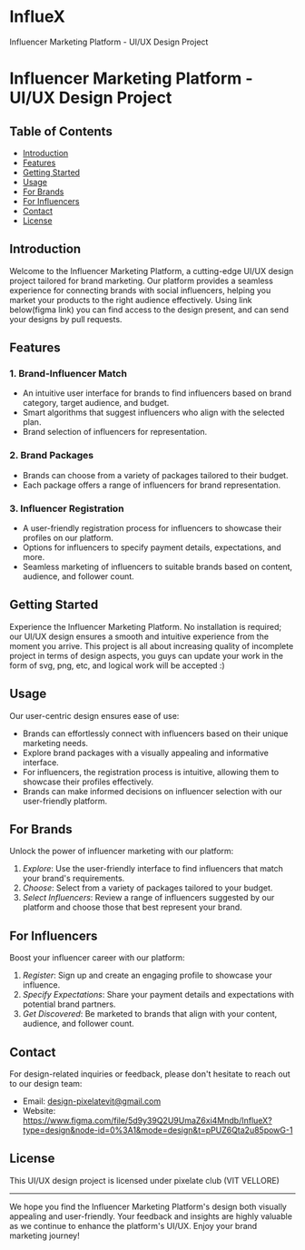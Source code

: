 # InflueX
Influencer Marketing Platform - UI/UX Design Project


# Influencer Marketing Platform - UI/UX Design Project

## Table of Contents

- [Introduction](#introduction)
- [Features](#features)
- [Getting Started](#getting-started)
- [Usage](#usage)
- [For Brands](#for-brands)
- [For Influencers](#for-influencers)
- [Contact](#contact)
- [License](#license)

## Introduction

Welcome to the Influencer Marketing Platform, a cutting-edge UI/UX design project tailored for brand marketing. Our platform provides a seamless experience for connecting brands with social influencers, helping you market your products to the right audience effectively.
Using link below(figma link) you can find access to the design present, and can send your designs by pull requests.

## Features

### 1. Brand-Influencer Match
- An intuitive user interface for brands to find influencers based on brand category, target audience, and budget.
- Smart algorithms that suggest influencers who align with the selected plan.
- Brand selection of influencers for representation.

### 2. Brand Packages
- Brands can choose from a variety of packages tailored to their budget.
- Each package offers a range of influencers for brand representation.

### 3. Influencer Registration
- A user-friendly registration process for influencers to showcase their profiles on our platform.
- Options for influencers to specify payment details, expectations, and more.
- Seamless marketing of influencers to suitable brands based on content, audience, and follower count.

## Getting Started

Experience the Influencer Marketing Platform. No installation is required; our UI/UX design ensures a smooth and intuitive experience from the moment you arrive.
This project is all about increasing quality of incomplete project in terms of design aspects, you guys can update your work in the form of svg, png, etc, and logical work will be accepted :)

## Usage

Our user-centric design ensures ease of use:

- Brands can effortlessly connect with influencers based on their unique marketing needs.
- Explore brand packages with a visually appealing and informative interface.
- For influencers, the registration process is intuitive, allowing them to showcase their profiles effectively.
- Brands can make informed decisions on influencer selection with our user-friendly platform.

## For Brands

Unlock the power of influencer marketing with our platform:

1. *Explore*: Use the user-friendly interface to find influencers that match your brand's requirements.
2. *Choose*: Select from a variety of packages tailored to your budget.
3. *Select Influencers*: Review a range of influencers suggested by our platform and choose those that best represent your brand.

## For Influencers

Boost your influencer career with our platform:

1. *Register*: Sign up and create an engaging profile to showcase your influence.
2. *Specify Expectations*: Share your payment details and expectations with potential brand partners.
3. *Get Discovered*: Be marketed to brands that align with your content, audience, and follower count.

## Contact

For design-related inquiries or feedback, please don't hesitate to reach out to our design team:

- Email: design-pixelatevit@gmail.com
- Website: https://www.figma.com/file/5d9y39Q2U9UmaZ6xi4Mndb/InflueX?type=design&node-id=0%3A1&mode=design&t=pPUZ6Qta2u85powG-1

## License

This UI/UX design project is licensed under pixelate club (VIT VELLORE)

---

We hope you find the Influencer Marketing Platform's design both visually appealing and user-friendly. Your feedback and insights are highly valuable as we continue to enhance the platform's UI/UX. Enjoy your brand marketing journey!
